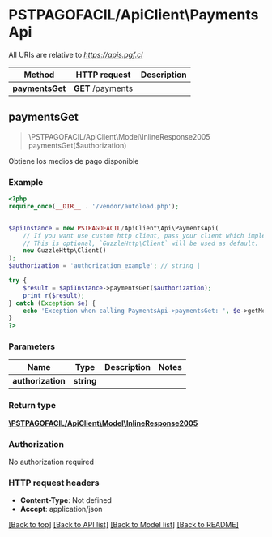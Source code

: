 # PSTPAGOFACIL/ApiClient\PaymentsApi

All URIs are relative to *https://apis.pgf.cl*

Method | HTTP request | Description
------------- | ------------- | -------------
[**paymentsGet**](PaymentsApi.md#paymentsGet) | **GET** /payments | 



## paymentsGet

> \PSTPAGOFACIL/ApiClient\Model\InlineResponse2005 paymentsGet($authorization)



Obtiene los medios de pago disponible

### Example

```php
<?php
require_once(__DIR__ . '/vendor/autoload.php');


$apiInstance = new PSTPAGOFACIL/ApiClient\Api\PaymentsApi(
    // If you want use custom http client, pass your client which implements `GuzzleHttp\ClientInterface`.
    // This is optional, `GuzzleHttp\Client` will be used as default.
    new GuzzleHttp\Client()
);
$authorization = 'authorization_example'; // string | 

try {
    $result = $apiInstance->paymentsGet($authorization);
    print_r($result);
} catch (Exception $e) {
    echo 'Exception when calling PaymentsApi->paymentsGet: ', $e->getMessage(), PHP_EOL;
}
?>
```

### Parameters


Name | Type | Description  | Notes
------------- | ------------- | ------------- | -------------
 **authorization** | **string**|  |

### Return type

[**\PSTPAGOFACIL/ApiClient\Model\InlineResponse2005**](../Model/InlineResponse2005.md)

### Authorization

No authorization required

### HTTP request headers

- **Content-Type**: Not defined
- **Accept**: application/json

[[Back to top]](#) [[Back to API list]](../../README.md#documentation-for-api-endpoints)
[[Back to Model list]](../../README.md#documentation-for-models)
[[Back to README]](../../README.md)

